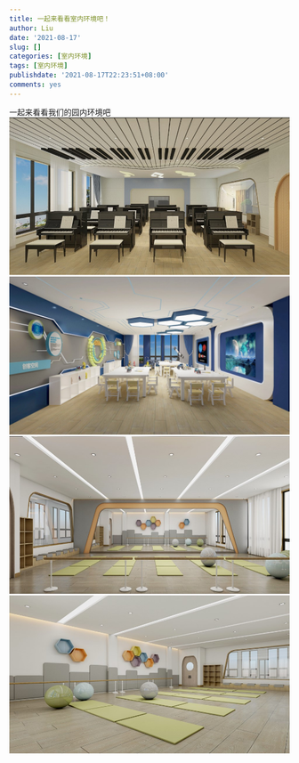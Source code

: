 ```yaml
---
title: 一起来看看室内环境吧！
author: Liu
date: '2021-08-17'
slug: []
categories: [室内环境]
tags: [室内环境]
publishdate: '2021-08-17T22:23:51+08:00'
comments: yes
---
```

一起来看看我们的园内环境吧
![](images/Picture4.jpg)![](images/Picture5.jpg)
![](images/Picture6.jpg)![](images/Picture7.jpg)